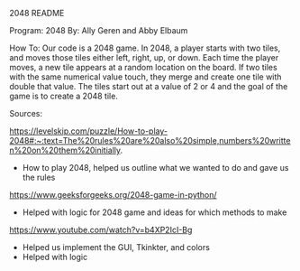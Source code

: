 2048 README

Program: 2048
By: Ally Geren and Abby Elbaum

How To:
Our code is a 2048 game. In 2048, a player starts with two tiles, and moves those tiles either left, right, up, or down. Each time the player moves, a new tile appears at a random location on the board. If two tiles with the same numerical value touch, they merge and create one tile with double that value. The tiles start out at a value of 2 or 4 and the goal of the game is to create a 2048 tile.

Sources:

https://levelskip.com/puzzle/How-to-play-2048#:~:text=The%20rules%20are%20also%20simple,numbers%20written%20on%20them%20initially.
  - How to play 2048, helped us outline what we wanted to do and gave us the rules

https://www.geeksforgeeks.org/2048-game-in-python/
  - Helped with logic for 2048 game and ideas for which methods to make

https://www.youtube.com/watch?v=b4XP2IcI-Bg
  - Helped us implement the GUI, Tkinkter, and colors
  - Helped with logic
